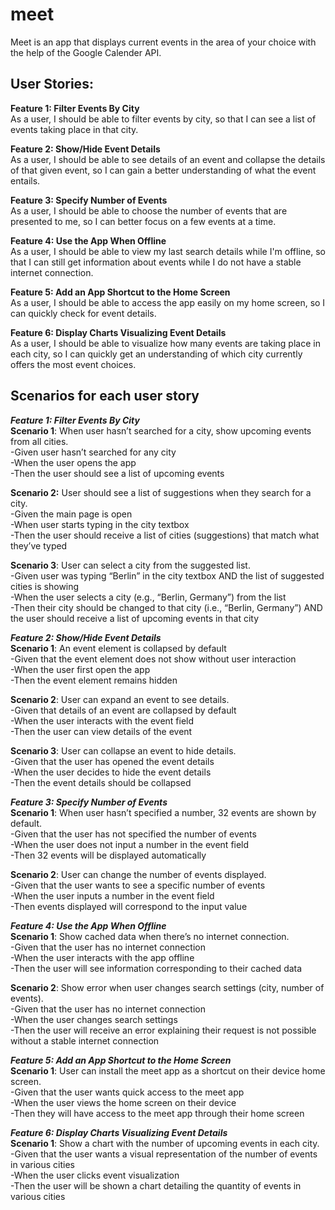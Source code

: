 # meet
Meet is an app that displays current events in the area of your choice with the help of the Google Calender API.



## User Stories: ##
**Feature 1: Filter Events By City**  
As a user, I should be able to filter events by city, so that I can see a list of events taking place in that city.  

**Feature 2: Show/Hide Event Details**  
As a user, I should be able to see details of an event and collapse the details of that given event, so I can gain a better understanding of what the event entails.  

**Feature 3: Specify Number of Events**   
As a user, I should be able to choose the number of events that are presented to me, so I can better focus on a few events at a time.  

**Feature 4: Use the App When Offline**  
As a user, I should be able to view my last search details while I'm offline, so that I can still get information about events while I do not have a stable internet connection.  

**Feature 5: Add an App Shortcut to the Home Screen**   
As a user, I should be able to access the app easily on my home screen, so I can quickly check for event details.    

**Feature 6: Display Charts Visualizing Event Details**   
As a user, I should be able to visualize how many events are taking place in each city, so I can quickly get an understanding of which city currently offers the most event choices.   



## Scenarios for each user story ##  
***Feature 1: Filter Events By City***   
**Scenario 1**: When user hasn’t searched for a city, show upcoming events from all cities.  
-Given user hasn’t searched for any city   
-When the user opens the app    
-Then the user should see a list of upcoming events    

**Scenario 2:** User should see a list of suggestions when they search for a city.  
-Given the main page is open  
-When user starts typing in the city textbox  
-Then the user should receive a list of cities (suggestions) that match what they’ve typed  

**Scenario 3**: User can select a city from the suggested list.   
-Given user was typing “Berlin” in the city textbox AND the list of suggested cities is showing  
-When the user selects a city (e.g., “Berlin, Germany”) from the list  
-Then their city should be changed to that city (i.e., “Berlin, Germany”) AND the user should receive a list of upcoming events in that city  


***Feature 2: Show/Hide Event Details***    
**Scenario 1**: An event element is collapsed by default  
-Given that the event element does not show without user  interaction  
-When the user first open the app  
-Then the event element remains hidden  

**Scenario 2**: User can expand an event to see details.  
-Given that details of an event are collapsed by default  
-When the user interacts with the event field    
-Then the user can view details of the event   

**Scenario 3**: User can collapse an event to hide details.  
-Given that the user has opened the event details  
-When the user decides to hide the event details  
-Then the event details should be collapsed     


***Feature 3: Specify Number of Events***  
**Scenario 1**: When user hasn’t specified a number, 32 events are shown by default.   
-Given that the user has not specified the number of events  
-When the user does not input a number in the event field  
-Then 32 events will be displayed automatically   

**Scenario 2**: User can change the number of events displayed.   
-Given that the user wants to see a specific number of events  
-When the user inputs a number in the event field  
-Then events displayed will correspond to the input value  


***Feature 4: Use the App When Offline***  
**Scenario 1**: Show cached data when there’s no internet connection.  
-Given that the user has  no internet connection  
-When the user interacts with the app offline  
-Then the user will see information corresponding to their cached data  

**Scenario 2**: Show error when user changes search settings (city, number of events).  
-Given that the user has no internet connection  
-When the user changes search settings  
-Then the user will receive an error explaining their request is not possible without a stable internet connection    


***Feature 5: Add an App Shortcut to the Home Screen***   
**Scenario 1**: User can install the meet app as a shortcut on their device home screen.  
-Given that the user wants quick access to the meet app  
-When the user views the home screen on their device  
-Then they will have access to the meet app through their home screen   

***Feature 6: Display Charts Visualizing Event Details***  
**Scenario 1**: Show a chart with the number of upcoming events in each city.  
-Given that the user wants a visual representation of the number of events in various cities  
-When the user clicks event visualization  
-Then the user will be shown a chart detailing the quantity of events in various cities   
